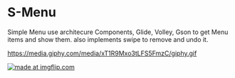 # S-Menu
Simple Menu use architecure Components, Glide, Volley, Gson
to get Menu items and show them.
also implements swipe to remove and undo it.

https://media.giphy.com/media/xT1R9Mxo3tLFS5FmzC/giphy.gif

<a href="https://imgflip.com/gif/23twnl"><img src="https://i.imgflip.com/23twnl.gif" title="made at imgflip.com"/></a>
